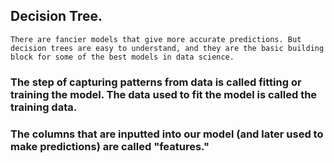 

 ## Decision Tree. 
    There are fancier models that give more accurate predictions. But decision trees are easy to understand, and they are the basic building block for some of the best models in data science.

### The step of capturing patterns from data is called fitting or training the model. The data used to fit the model is called the training data.

### The columns that are inputted into our model (and later used to make predictions) are called "features." 